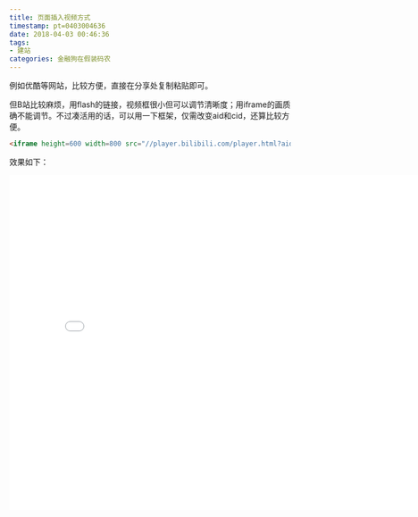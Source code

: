 ```yaml
---
title: 页面插入视频方式
timestamp: pt=0403004636
date: 2018-04-03 00:46:36
tags:
- 建站
categories: 金融狗在假装码农
---
```

例如优酷等网站，比较方便，直接在分享处复制粘贴即可。
<!--more-->
但B站比较麻烦，用flash的链接，视频框很小但可以调节清晰度；用iframe的画质确不能调节。不过凑活用的话，可以用一下框架，仅需改变aid和cid，还算比较方便。
```html
<iframe height=600 width=800 src="//player.bilibili.com/player.html?aid=21270543&cid=34948544&page=1" scrolling="no" border="0" frameborder="no" framespacing="0" allowfullscreen="true"> </iframe>
```

效果如下：
<iframe height=600 width=800 src="//player.bilibili.com/player.html?aid=21270543&cid=34948544&page=1" scrolling="no" border="0" frameborder="no" framespacing="0" allowfullscreen="true"> </iframe>